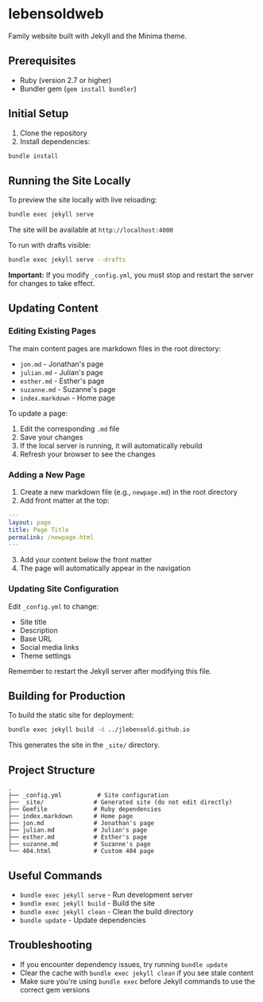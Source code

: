 # lebensoldweb

Family website built with Jekyll and the Minima theme.

## Prerequisites

- Ruby (version 2.7 or higher)
- Bundler gem (`gem install bundler`)

## Initial Setup

1. Clone the repository
2. Install dependencies:
```bash
bundle install
```

## Running the Site Locally

To preview the site locally with live reloading:

```bash
bundle exec jekyll serve
```

The site will be available at `http://localhost:4000`

To run with drafts visible:
```bash
bundle exec jekyll serve --drafts
```

**Important:** If you modify `_config.yml`, you must stop and restart the server for changes to take effect.

## Updating Content

### Editing Existing Pages

The main content pages are markdown files in the root directory:
- `jon.md` - Jonathan's page
- `julian.md` - Julian's page
- `esther.md` - Esther's page
- `suzanne.md` - Suzanne's page
- `index.markdown` - Home page

To update a page:
1. Edit the corresponding `.md` file
2. Save your changes
3. If the local server is running, it will automatically rebuild
4. Refresh your browser to see the changes

### Adding a New Page

1. Create a new markdown file (e.g., `newpage.md`) in the root directory
2. Add front matter at the top:
```yaml
---
layout: page
title: Page Title
permalink: /newpage.html
---
```
3. Add your content below the front matter
4. The page will automatically appear in the navigation

### Updating Site Configuration

Edit `_config.yml` to change:
- Site title
- Description
- Base URL
- Social media links
- Theme settings

Remember to restart the Jekyll server after modifying this file.

## Building for Production

To build the static site for deployment:

```bash
bundle exec jekyll build -d ../jlebensold.github.io
```

This generates the site in the `_site/` directory.

## Project Structure

```
.
├── _config.yml          # Site configuration
├── _site/              # Generated site (do not edit directly)
├── Gemfile             # Ruby dependencies
├── index.markdown      # Home page
├── jon.md              # Jonathan's page
├── julian.md           # Julian's page
├── esther.md           # Esther's page
├── suzanne.md          # Suzanne's page
└── 404.html            # Custom 404 page
```

## Useful Commands

- `bundle exec jekyll serve` - Run development server
- `bundle exec jekyll build` - Build the site
- `bundle exec jekyll clean` - Clean the build directory
- `bundle update` - Update dependencies

## Troubleshooting

- If you encounter dependency issues, try running `bundle update`
- Clear the cache with `bundle exec jekyll clean` if you see stale content
- Make sure you're using `bundle exec` before Jekyll commands to use the correct gem versions